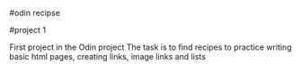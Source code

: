 #odin recipse

#project 1

First project in the Odin project
The task is to find recipes to practice writing basic html pages, creating links, image links and lists